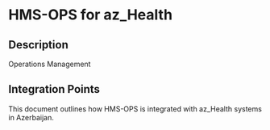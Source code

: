 # HMS-OPS for az_Health

## Description

Operations Management

## Integration Points

This document outlines how HMS-OPS is integrated with az_Health systems in Azerbaijan.
